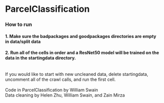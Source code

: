 # ParcelClassification
### How to run
#### 1. Make sure the badpackages and goodpackages directories are empty in data/split data 
#### 2. Run all of the cells in order and a ResNet50 model will be trained on the data in the startingdata directory.
<br>
If you would like to start with new uncleaned data, delete startingdata, uncomment all of the crawl calls, and run the first cell. 
<br><br>
Code in ParcelClassification by William Swain
<br>
Data cleaning by Helen Zhu, William Swain, and Zain Mirza
